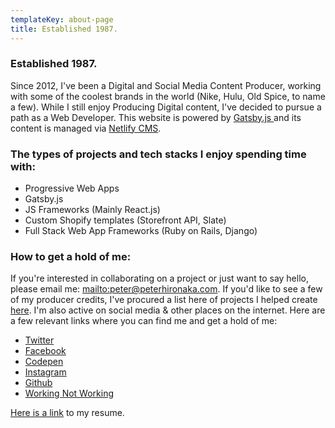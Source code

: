 ```yaml
---
templateKey: about-page
title: Established 1987.
---
```

### Established 1987.

Since 2012, I've been a Digital and Social Media Content Producer, working with some of the coolest brands in the world (Nike, Hulu, Old Spice, to name a few).  While I still enjoy Producing Digital content, I've decided to pursue a path as a Web Developer. This website is powered by [Gatsby.js ](https://gatsbyjs.org)and its content is managed via [Netlify CMS](https://netlifycms.org).

### The types of projects and tech stacks I enjoy spending time with:

* Progressive Web Apps 
* Gatsby.js
* JS Frameworks (Mainly React.js)
* Custom Shopify templates (Storefront API, Slate)
* Full Stack Web App Frameworks (Ruby on Rails, Django)

### How to get a hold of me:

If you're interested in collaborating on a project or just want to say hello, please email me: <mailto:peter@peterhironaka.com>. If you'd like to see a few of my producer credits, I've procured a list here of projects I helped create [here](https://producer.peterhironaka.com). I'm also active on social media & other places on the internet. Here are a few relevant links where you can find me and get a hold of me:

* [Twitter](https://twitter.com/peterhironaka)
* [Facebook](https://facebook.com/peterhironaka)
* [Codepen](https://codepen.io/peterhironaka)
* [Instagram](https://instagram.com/peterhironaka)
* [Github](https://github.com/PHironaka)
* [Working Not Working](https://workingnotworking.com/peterhironaka)

[Here is a link](/img/Resume-PJH_COMPRESSED.pdf) to my resume.
